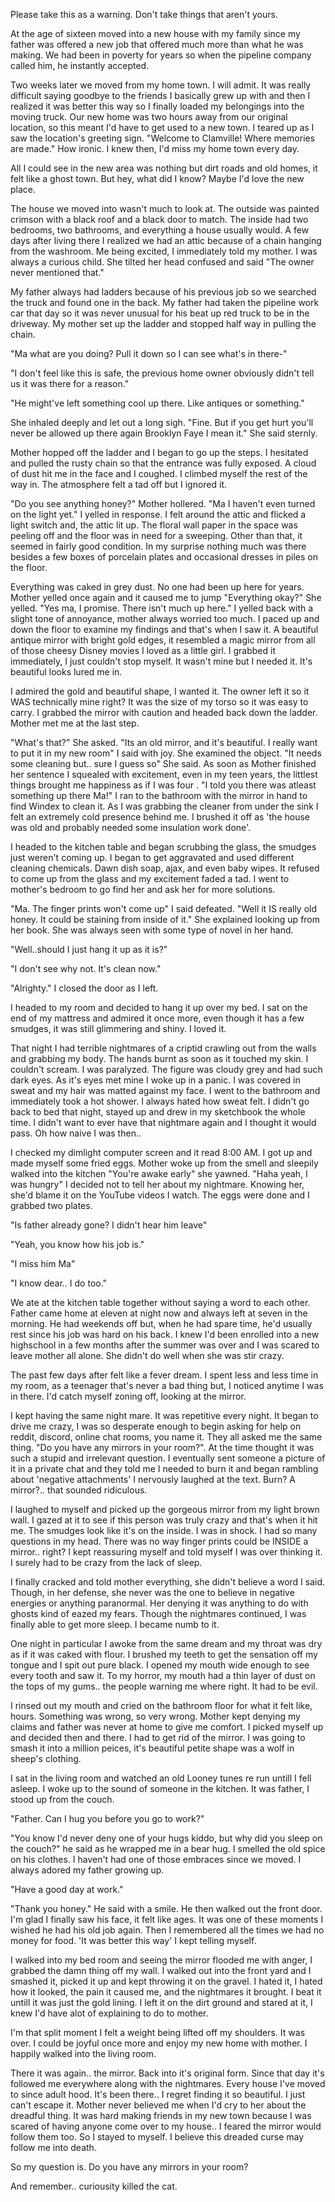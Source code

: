 Please take this as a warning. Don't take things that aren't yours. 

 At the age of sixteen moved into a new house with my family since my father was offered a new job that offered much more than what he was making. We had been in poverty for years so when the pipeline company called him, he instantly accepted. 

Two weeks later we moved from my home town. I will admit. It was really difficult saying goodbye to the friends I basically grew up with and then I realized it was better this way so I finally loaded my belongings into the moving truck. Our new home was two hours away from our original location,  so this meant I'd have to get used to a new town. I teared up as I saw the location's greeting sign. "Welcome to Clamville! Where memories are made." How ironic. I knew then, I'd miss my home town every day.

All I could see in the new area was nothing but dirt roads and old homes, it felt like a ghost town. But hey, what did I know? Maybe I'd love the new place.

The house we moved into wasn't much to look at. The outside was painted crimson with a black roof and a black door to match. The inside had two bedrooms, two bathrooms, and everything a house usually would. A few days after living there I realized we had an attic because of a chain hanging from the washroom. Me being excited, I immediately told my mother. I was always a curious child. She tilted her head confused and said "The owner never mentioned that." 

My father always had ladders because of his previous job so we searched the truck and found one in the back. My father had taken the pipeline work car that day so it was never unusual for his beat up red truck to be in the driveway. My mother set up the ladder and stopped half way in pulling the chain.

"Ma what are you doing? Pull it down so I can see what's in there-" 

"I don't feel like this is safe, the previous home owner obviously didn't tell us it was there for a reason."

"He might've left something cool up there. Like antiques or something."

She inhaled deeply and let out a long sigh. "Fine. But if you get hurt you'll never be allowed up there again Brooklyn Faye I mean it."  She said sternly.

Mother hopped off the ladder and I began to go up the steps. I hesitated and pulled the rusty chain so that the entrance was fully exposed. A cloud of dust hit me in the face and I coughed. I climbed myself the rest of the way in. The atmosphere felt a tad off but I ignored it.

"Do you see anything honey?" Mother hollered. "Ma I haven't even turned on the light yet." I yelled in response. I felt around the attic and flicked a light switch and, the attic lit up. The floral wall paper in the space was peeling off and the floor was in need for a sweeping. Other than that, it seemed in fairly good condition. In my surprise nothing much was there besides a few boxes of porcelain plates and occasional dresses in piles on the floor. 

Everything was caked in grey dust. No one had been up here for years. Mother yelled once again and it caused me to jump "Everything okay?" She yelled. "Yes ma, I promise. There isn't much up here." I yelled back with a slight tone of annoyance, mother always worried too much. I paced up and down the floor to examine my findings and that's when I saw it. A beautiful antique mirror with bright gold edges, it resembled a magic mirror from all of those cheesy Disney movies I loved as a little girl. I grabbed it immediately, I just couldn't stop myself. It wasn't mine but I needed it. It's beautiful looks lured me in.

I admired the gold and beautiful shape, I wanted it. The owner left it so it WAS technically mine right? It was the size of my torso so it was easy to carry. I grabbed the mirror with caution and headed back down the ladder. Mother met me at the last step. 

"What's that?" She asked. "Its an old mirror, and it's beautiful. I really want to put it in my new room" I said with joy. She examined the object. "It needs some cleaning but.. sure I guess so" She said. As soon as Mother finished her sentence I squealed with excitement, even in my teen years, the littlest things brought me happiness as if I was four . "I told you there was atleast something up there Ma!" I ran to the bathroom with the mirror in hand to find Windex to clean it. As I was grabbing the cleaner from under the sink I felt an extremely cold presence behind me. I brushed it off as 'the house was old and probably needed some insulation work done'. 

I headed to the kitchen table and began scrubbing the glass, the smudges just weren't coming up. I began to get aggravated and used different cleaning chemicals. Dawn dish soap, ajax, and even baby wipes. It refused to come up from the glass and my excitement faded a tad. I went to mother's bedroom to go find her and ask her for more solutions.

"Ma. The finger prints won't come up" I said defeated. "Well it IS really old honey. It could be staining from inside of it." She explained looking up from her book. She was always seen with some type of novel in her hand.

"Well..should I just hang it up as it is?"

"I don't see why not. It's clean now."

"Alrighty." I closed the door as I left.

I headed to my room and decided to hang it up over my bed. I sat on the end of my mattress and admired it once more, even though it has a few smudges, it was still glimmering and shiny. I loved it. 

That night I had terrible nightmares of a criptid crawling out from the walls and grabbing my body. The hands burnt as soon as it touched my skin. I couldn't scream. I was paralyzed. The figure was cloudy grey and had such dark eyes. As it's eyes met mine I woke up in a panic. I was covered in sweat and my hair was matted against my face. I went to the bathroom and immediately took a hot shower. I always hated how sweat felt. I didn't go back to bed that night, stayed up and drew in my sketchbook the whole time. I didn't want to ever have that nightmare again and I thought it would pass. Oh how naive I was then..

I checked my dimlight computer screen and it read 8:00 AM. I got up and made myself some fried eggs. Mother woke up from the smell and sleepily walked into the kitchen "You're awake early" she yawned. "Haha yeah, I was hungry" I decided not to tell her about  my nightmare. Knowing her, she'd blame it on the YouTube videos I watch. The eggs were done and I grabbed two plates. 

"Is father already gone? I didn't hear him leave" 

"Yeah, you know how his job is."

"I miss him Ma"

"I know dear.. I do too." 

We ate at the kitchen table together without saying a word to each other. Father came home at eleven at night now and always left at seven in the morning. He had weekends off but, when he had spare time, he'd usually rest since his job was hard on his back. I knew I'd been enrolled into a new highschool in a few months after the summer was over and I was scared to leave mother all alone. She didn't do well when she was stir crazy. 

The past few days after felt like a fever dream. I spent less and less time in my room, as a teenager that's never a bad thing but, I noticed anytime I was in there. I'd catch myself zoning off, looking at the mirror. 

I kept having the same night mare. It was repetitive every night. It began to drive me crazy, I was so desperate enough to begin asking for help on reddit, discord, online chat rooms, you name it. They all asked me the same thing. "Do you have any mirrors in your room?". At the time thought it was such a stupid and irrelevant question. I eventually sent someone a picture of it in a private chat and they told me I needed to burn it and began rambling about 'negative attachments' I nervously laughed at the text. Burn? A mirror?.. that sounded ridiculous. 

I laughed to myself and picked up the gorgeous mirror from my light brown wall. I gazed at it to see if this person was truly crazy and that's when it hit me. The smudges look like it's on the inside. I was in shock. I had so many questions in my head. There was no way finger prints could be INSIDE a mirror.. right? I kept reassuring myself and told myself I was over thinking it. I surely had to be crazy from the lack of sleep.

I finally cracked and told mother everything, she didn't believe a word I said. Though, in her defense, she never was the one to believe in negative energies or anything paranormal. Her denying it was anything to do with ghosts kind of eazed my fears. Though the nightmares continued, I was finally able to get more sleep. I became numb to it.

One night in particular I awoke from the same dream and my throat was dry as if it was caked with flour. I brushed my teeth to get the sensation off my tongue and I spit out pure black. I opened my mouth wide enough to see every tooth and saw it. To my horror, my mouth had a thin layer of dust on the tops of my gums.. the people warning me where right. It had to be evil.

I rinsed out my mouth and cried on the bathroom floor for what it felt like, hours. Something was wrong, so very wrong. Mother kept denying my claims and father was never at home to give me comfort. I picked myself up and decided then and there. I had to get rid of the mirror. I was going to smash it into a million peices, it's beautiful petite shape was a wolf in sheep's clothing. 

I sat in the living room and watched an old Looney tunes re run untill I fell asleep. I woke up to the sound of someone in the kitchen. It was father, I stood up from the couch.

"Father. Can I hug you before you go to work?" 

"You know I'd never deny one of your hugs kiddo, but why did you sleep on the couch?" he said as he wrapped me in a bear hug. I smelled the old spice on his clothes. I haven't had one of those embraces since we moved. I always adored my father growing up.

"Have a good day at work."

"Thank you honey." He said with a smile. He then walked out the front door. I'm glad I finally saw his face, it felt like ages. It was one of these moments I wished he had his old job again. Then I remembered all the times we had no money for food. 'It was better this way' I kept telling myself.

I walked into my bed room and seeing the mirror flooded me with anger, I grabbed the damn thing off my wall. I walked out into the front yard and I smashed it, picked it up and kept throwing it on the gravel. I hated it, I hated how it looked, the pain it caused me, and the nightmares it brought. I beat it untill it was just the gold lining. I left it on the dirt ground and stared at it, I knew I'd have alot of explaining to do to mother.

 I'm that split moment I felt a weight being lifted off my shoulders. It was over. I could be joyful once more and enjoy my new home with mother. I happily walked into the living room. 

There it was again.. the mirror. Back into it's original form. Since that day it's followed me everywhere along with the nightmares. Every house I've moved to since adult hood. It's been there.. I regret finding it so beautiful. I just can't escape it. Mother never believed me when I'd cry to her about the dreadful thing. It was hard making friends in my new town because I was scared of having anyone come over to my house.. I feared the mirror would follow them too. So I stayed to myself. I believe this dreaded curse may follow me into death.

So my question is. Do you have any mirrors in your room?

And remember.. curiousity killed the cat.